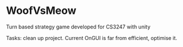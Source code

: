 WoofVsMeow
==========

Turn based strategy game developed for CS3247 with unity

Tasks: 
clean up project.
Current OnGUI is far from efficient, optimise it. 
